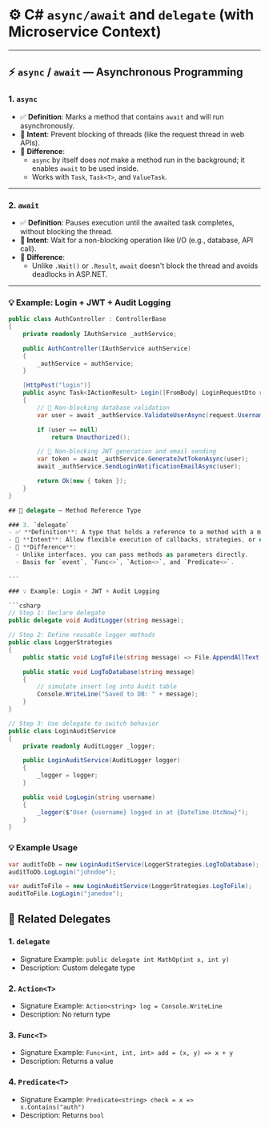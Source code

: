 # ⚙️ C# `async/await` and `delegate` (with Microservice Context)

---

## ⚡ `async` / `await` — Asynchronous Programming

### 1. `async`
- ✅ **Definition**: Marks a method that contains `await` and will run asynchronously.
- 🎯 **Intent**: Prevent blocking of threads (like the request thread in web APIs).
- 🔀 **Difference**:
  - `async` by itself does *not* make a method run in the background; it enables `await` to be used inside.
  - Works with `Task`, `Task<T>`, and `ValueTask`.

---

### 2. `await`
- ✅ **Definition**: Pauses execution until the awaited task completes, without blocking the thread.
- 🎯 **Intent**: Wait for a non-blocking operation like I/O (e.g., database, API call).
- 🔀 **Difference**:
  - Unlike `.Wait()` or `.Result`, `await` doesn't block the thread and avoids deadlocks in ASP.NET.

---

### 💡 Example: Login + JWT + Audit Logging

```csharp
public class AuthController : ControllerBase
{
    private readonly IAuthService _authService;

    public AuthController(IAuthService authService)
    {
        _authService = authService;
    }

    [HttpPost("login")]
    public async Task<IActionResult> Login([FromBody] LoginRequestDto request)
    {
        // 🎯 Non-blocking database validation
        var user = await _authService.ValidateUserAsync(request.Username, request.Password);

        if (user == null)
            return Unauthorized();

        // 🎯 Non-blocking JWT generation and email sending
        var token = await _authService.GenerateJwtTokenAsync(user);
        await _authService.SendLoginNotificationEmailAsync(user);

        return Ok(new { token });
    }
}

## 🧬 delegate — Method Reference Type

### 3. `delegate`
- ✅ **Definition**: A type that holds a reference to a method with a matching signature.
- 🎯 **Intent**: Allow flexible execution of callbacks, strategies, or event handlers.
- 🔀 **Difference**:
  - Unlike interfaces, you can pass methods as parameters directly.
  - Basis for `event`, `Func<>`, `Action<>`, and `Predicate<>`.

---

### 💡 Example: Login + JWT + Audit Logging

```csharp
// Step 1: Declare delegate
public delegate void AuditLogger(string message);

// Step 2: Define reusable logger methods
public class LoggerStrategies
{
    public static void LogToFile(string message) => File.AppendAllText("audit.log", message + "\n");

    public static void LogToDatabase(string message)
    {
        // simulate insert log into Audit table
        Console.WriteLine("Saved to DB: " + message);
    }
}

// Step 3: Use delegate to switch behavior
public class LoginAuditService
{
    private readonly AuditLogger _logger;

    public LoginAuditService(AuditLogger logger)
    {
        _logger = logger;
    }

    public void LogLogin(string username)
    {
        _logger($"User {username} logged in at {DateTime.UtcNow}");
    }
}
```

### 💡 Example Usage

```csharp
var auditToDb = new LoginAuditService(LoggerStrategies.LogToDatabase);
auditToDb.LogLogin("johndoe");

var auditToFile = new LoginAuditService(LoggerStrategies.LogToFile);
auditToFile.LogLogin("janedoe");
```

## 🔄 Related Delegates

### 1. `delegate`
  - Signature Example: `public delegate int MathOp(int x, int y)`
  - Description: Custom delegate type

### 2. `Action<T>`
  - Signature Example: `Action<string> log = Console.WriteLine`
  - Description: No return type

### 3. `Func<T>`
  - Signature Example: `Func<int, int, int> add = (x, y) => x + y`
  - Description: Returns a value

### 4. `Predicate<T>`
  - Signature Example: `Predicate<string> check = x => x.Contains("auth")`
  - Description: Returns `bool`
